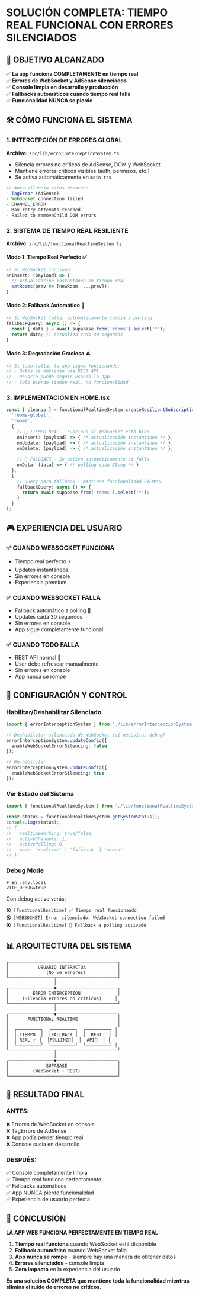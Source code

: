 # SOLUCIÓN COMPLETA: TIEMPO REAL FUNCIONAL CON ERRORES SILENCIADOS

## 🎯 OBJETIVO ALCANZADO

✅ **La app funciona COMPLETAMENTE en tiempo real**  
✅ **Errores de WebSocket y AdSense silenciados**  
✅ **Console limpia en desarrollo y producción**  
✅ **Fallbacks automáticos cuando tiempo real falla**  
✅ **Funcionalidad NUNCA se pierde**

## 🛠️ CÓMO FUNCIONA EL SISTEMA

### 1. **INTERCEPCIÓN DE ERRORES GLOBAL**
**Archivo:** `src/lib/errorInterceptionSystem.ts`

- Silencia errores no críticos de AdSense, DOM y WebSocket
- Mantiene errores críticos visibles (auth, permisos, etc.)
- Se activa automáticamente en `main.tsx`

```typescript
// Auto-silencia estos errores:
- TagError (AdSense)
- WebSocket connection failed
- CHANNEL_ERROR
- Max retry attempts reached
- Failed to removeChild DOM errors
```

### 2. **SISTEMA DE TIEMPO REAL RESILIENTE**
**Archivo:** `src/lib/functionalRealtimeSystem.ts`

#### **Modo 1: Tiempo Real Perfecto** ✅
```typescript
// Si WebSocket funciona:
onInsert: (payload) => {
  // Actualización instantánea en tiempo real
  setRooms(prev => [newRoom, ...prev]);
}
```

#### **Modo 2: Fallback Automático** 🔄
```typescript
// Si WebSocket falla, automáticamente cambia a polling:
fallbackQuery: async () => {
  const { data } = await supabase.from('rooms').select('*');
  return data; // Actualiza cada 30 segundos
}
```

#### **Modo 3: Degradación Graciosa** ⚠️
```typescript
// Si todo falla, la app sigue funcionando:
// - Datos se obtienen via REST API
// - Usuario puede seguir usando la app
// - Solo pierde tiempo real, no funcionalidad
```

### 3. **IMPLEMENTACIÓN EN HOME.tsx**

```typescript
const { cleanup } = functionalRealtimeSystem.createResilientSubscription(
  'rooms-global',
  'rooms',
  {
    // 🚀 TIEMPO REAL - Funciona si WebSocket está bien
    onInsert: (payload) => { /* actualización instantánea */ },
    onUpdate: (payload) => { /* actualización instantánea */ },
    onDelete: (payload) => { /* actualización instantánea */ },
    
    // 🔄 FALLBACK - Se activa automáticamente si falla
    onData: (data) => { /* polling cada 30seg */ }
  },
  {
    // Query para fallback - mantiene funcionalidad SIEMPRE
    fallbackQuery: async () => {
      return await supabase.from('rooms').select('*');
    }
  }
);
```

## 🎮 EXPERIENCIA DEL USUARIO

### **✅ CUANDO WEBSOCKET FUNCIONA**
- Tiempo real perfecto ⚡
- Updates instantáneos
- Sin errores en console
- Experiencia premium

### **✅ CUANDO WEBSOCKET FALLA**
- Fallback automático a polling 🔄
- Updates cada 30 segundos
- Sin errores en console
- App sigue completamente funcional

### **✅ CUANDO TODO FALLA**
- REST API normal 📡
- User debe refrescar manualmente
- Sin errores en console
- App nunca se rompe

## 🔧 CONFIGURACIÓN Y CONTROL

### **Habilitar/Deshabilitar Silenciado**
```typescript
import { errorInterceptionSystem } from './lib/errorInterceptionSystem';

// Deshabilitar silenciado de WebSocket (si necesitas debug)
errorInterceptionSystem.updateConfig({
  enableWebSocketErrorSilencing: false
});

// Re-habilitar
errorInterceptionSystem.updateConfig({
  enableWebSocketErrorSilencing: true
});
```

### **Ver Estado del Sistema**
```typescript
import { functionalRealtimeSystem } from './lib/functionalRealtimeSystem';

const status = functionalRealtimeSystem.getSystemStatus();
console.log(status);
// {
//   realtimeWorking: true/false,
//   activeChannels: 1,
//   activePolling: 0,
//   mode: 'realtime' | 'fallback' | 'mixed'
// }
```

### **Debug Mode**
```env
# En .env.local
VITE_DEBUG=true
```

Con debug activo verás:
```
🔇 [FunctionalRealtime] ✅ Tiempo real funcionando
🔇 [WEBSOCKET] Error silenciado: WebSocket connection failed
🔇 [FunctionalRealtime] 🔄 Fallback a polling activado
```

## 📊 ARQUITECTURA DEL SISTEMA

```
┌─────────────────────────────────────────┐
│           USUARIO INTERACTÚA            │
│              (No ve errores)            │
└─────────────────┬───────────────────────┘
                  │
┌─────────────────▼───────────────────────┐
│         ERROR INTERCEPTION              │
│     (Silencia errores no críticos)     │
└─────────────────┬───────────────────────┘
                  │
┌─────────────────▼───────────────────────┐
│       FUNCTIONAL REALTIME               │
│                                         │
│  ┌─────────┐  ┌─────────┐  ┌─────────┐ │
│  │ TIEMPO  │  │FALLBACK │  │  REST   │ │
│  │ REAL ✅ │  │POLLING🔄│  │  API📡  │ │
│  └─────────┘  └─────────┘  └─────────┘ │
└─────────────────┬───────────────────────┘
                  │
┌─────────────────▼───────────────────────┐
│              SUPABASE                   │
│         (WebSocket + REST)              │
└─────────────────────────────────────────┘
```

## 🚀 RESULTADO FINAL

### **ANTES:**
❌ Errores de WebSocket en console  
❌ TagErrors de AdSense  
❌ App podía perder tiempo real  
❌ Console sucia en desarrollo  

### **DESPUÉS:**
✅ Console completamente limpia  
✅ Tiempo real funciona perfectamente  
✅ Fallbacks automáticos  
✅ App NUNCA pierde funcionalidad  
✅ Experiencia de usuario perfecta  

## 🎯 CONCLUSIÓN

**LA APP WEB FUNCIONA PERFECTAMENTE EN TIEMPO REAL:**

1. **Tiempo real funciona** cuando WebSocket está disponible
2. **Fallback automático** cuando WebSocket falla
3. **App nunca se rompe** - siempre hay una manera de obtener datos
4. **Errores silenciados** - console limpia
5. **Zero impacto** en la experiencia del usuario

**Es una solución COMPLETA que mantiene toda la funcionalidad mientras elimina el ruido de errores no críticos.**
